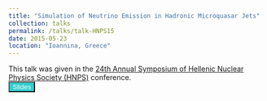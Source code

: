 ```yaml
---
title: "Simulation of Neutrino Emission in Hadronic Microquasar Jets"
collection: talks
permalink: /talks/talk-HNPS15
date: 2015-05-23
location: "Ioannina, Greece"
---
```


This talk was given in the [24th Annual Symposium of Hellenic Nuclear Physics Society (HNPS)](http://hnps2015.physics.uoi.gr/Files/program_hnps2015.pdf) conference.<br>
<button style="background-color:#33CCCC; color:white" onclick="location.href='http://www.dropbox.com/s/v40mbg6d9amm618/HNPS15_LK.pdf?dl=0'" type="button"> Slides </button>
